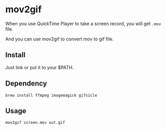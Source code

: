 mov2gif
=======

When you use QuickTime Player to take a screen record, you will get `.mov` file.

And you can use mov2gif to convert mov to gif file.

## Install
Just link or put it to your $PATH.

## Dependency
```
brew install ffmpeg imagemagick gifsicle
```

## Usage

```
mov2gif screen.mov out.gif
```
